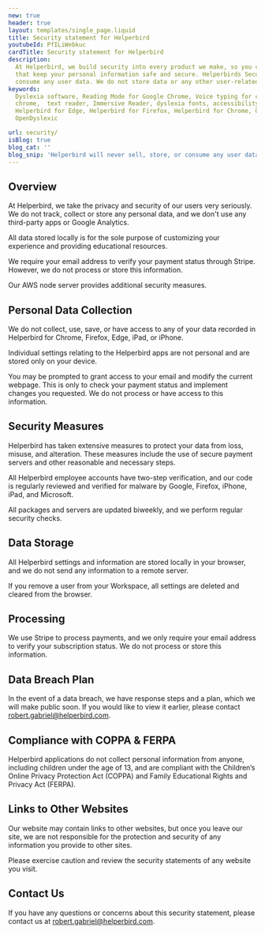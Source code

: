 ```yaml
---
new: true
header: true
layout: templates/single_page.liquid
title: Security statement for Helperbird
youtubeId: PfILiWebkuc
cardTitle: Security statement for Helperbird
description:
  At Helperbird, we build security into every product we make, so you can enjoy great experiences
  that keep your personal information safe and secure. Helperbirds Security don`t sell, store, or
  consume any user data. We do not store data or any other user-related content.
keywords:
  Dyslexia software, Reading Mode for Google Chrome, Voice typing for chrome, Text to speech for
  chrome,  text reader, Immersive Reader, dyslexia fonts, accessibility software, dyslexia software,
  Helperbird for Edge, Helperbird for Firefox, Helperbird for Chrome, Opendyslexic for Chrome,
  OpenDyslexic

url: security/
isBlog: true
blog_cat: ''
blog_snip: 'Helperbird will never sell, store, or consume any user data.'
---
```


## Overview

At Helperbird, we take the privacy and security of our users very seriously. We do not track, collect or store any personal data, and we don't use any third-party apps or Google Analytics.

All data stored locally is for the sole purpose of customizing your experience and providing educational resources.

We require your email address to verify your payment status through Stripe. However, we do not process or store this information.

Our AWS node server provides additional security measures.

## Personal Data Collection

We do not collect, use, save, or have access to any of your data recorded in Helperbird for Chrome, Firefox, Edge, iPad, or iPhone.

Individual settings relating to the Helperbird apps are not personal and are stored only on your device.

You may be prompted to grant access to your email and modify the current webpage. This is only to check your payment status and implement changes you requested. We do not process or have access to this information.

## Security Measures

Helperbird has taken extensive measures to protect your data from loss, misuse, and alteration. These measures include the use of secure payment servers and other reasonable and necessary steps.

All Helperbird employee accounts have two-step verification, and our code is regularly reviewed and verified for malware by Google, Firefox, iPhone, iPad, and Microsoft.

All packages and servers are updated biweekly, and we perform regular security checks.

## Data Storage

All Helperbird settings and information are stored locally in your browser, and we do not send any information to a remote server.

If you remove a user from your Workspace, all settings are deleted and cleared from the browser.

## Processing

We use Stripe to process payments, and we only require your email address to verify your subscription status. We do not process or store this information.

## Data Breach Plan

In the event of a data breach, we have response steps and a plan, which we will make public soon. If you would like to view it earlier, please contact robert.gabriel@helperbird.com.

## Compliance with COPPA & FERPA

Helperbird applications do not collect personal information from anyone, including children under the age of 13, and are compliant with the Children’s Online Privacy Protection Act (COPPA) and Family Educational Rights and Privacy Act (FERPA).

## Links to Other Websites

Our website may contain links to other websites, but once you leave our site, we are not responsible for the protection and security of any information you provide to other sites.

Please exercise caution and review the security statements of any website you visit.

## Contact Us

If you have any questions or concerns about this security statement, please contact us at robert.gabriel@helperbird.com.

